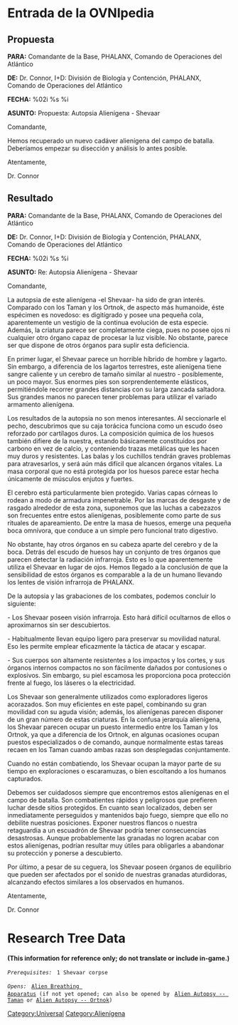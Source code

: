 # Entrada de la OVNIpedia

## Propuesta

**PARA:** Comandante de la Base, PHALANX, Comando de Operaciones del
Atlántico

**DE:** Dr. Connor, I+D: División de Biología y Contención, PHALANX,
Comando de Operaciones del Atlántico

**FECHA:** %02i %s %i

**ASUNTO:** Propuesta: Autopsia Alienígena - Shevaar

Comandante,

Hemos recuperado un nuevo cadáver alienígena del campo de batalla.
Deberíamos empezar su disección y análisis lo antes posible.

Atentamente,

Dr. Connor

## Resultado

**PARA:** Comandante de la Base, PHALANX, Comando de Operaciones del
Atlántico

**DE:** Dr. Connor, I+D: División de Biología y Contención, PHALANX,
Comando de Operaciones del Atlántico

**FECHA:** %02i %s %i

**ASUNTO:** Re: Autopsia Alienígena - Shevaar

Comandante,

La autopsia de este alienígena -el Shevaar- ha sido de gran interés.
Comparado con los Taman y los Ortnok, de aspecto más humanoide, éste
espécimen es novedoso: es digitígrado y posee una pequeña cola,
aparentemente un vestigio de la continua evolución de esta especie.
Además, la criatura parece ser completamente ciega, pues no posee ojos
ni cualquier otro órgano capaz de procesar la luz visible. No obstante,
parece ser que dispone de otros órganos para suplir esta deficiencia.

En primer lugar, el Shevaar parece un horrible híbrido de hombre y
lagarto. Sin embargo, a diferencia de los lagartos terrestres, este
alienígena tiene sangre caliente y un cerebro de tamaño similar al
nuestro - posiblemente, un poco mayor. Sus enormes pies son
sorprendentemente elásticos, permitiéndole recorrer grandes distancias
con su larga zancada saltadora. Sus grandes manos no parecen tener
problemas para utilizar el variado armamento alienígena.

Los resultados de la autopsia no son menos interesantes. Al seccionarle
el pecho, descubrimos que su caja torácica funciona como un escudo óseo
reforzado por cartílagos duros. La composición química de los huesos
también difiere de la nuestra, estando básicamente constituidos por
carbono en vez de calcio, y conteniendo trazas metálicas que les hacen
muy duros y resistentes. Las balas y los cuchillos tendrán graves
problemas para atravesarlos, y será aún más difícil que alcancen órganos
vitales. La masa corporal que no está protegida por los huesos parece
estar hecha únicamente de músculos enjutos y fuertes.

El cerebro está particularmente bien protegido. Varias capas córneas lo
rodean a modo de armadura impenetrable. Por las marcas de desgaste y de
rasgado alrededor de esta zona, suponemos que las luchas a cabezazos son
frecuentes entre estos alienígenas, posiblemente como parte de sus
rituales de apareamiento. De entre la masa de huesos, emerge una pequeña
boca omnívora, que conduce a un simple pero funcional trato digestivo.

No obstante, hay otros órganos en su cabeza aparte del cerebro y de la
boca. Detrás del escudo de huesos hay un conjunto de tres órganos que
parecen detectar la radiación infrarroja. Esto es lo que aparentemente
utiliza el Shevaar en lugar de ojos. Hemos llegado a la conclusión de
que la sensibilidad de estos órganos es comparable a la de un humano
llevando los lentes de visión infrarroja de PHALANX.

De la autopsia y las grabaciones de los combates, podemos concluir lo
siguiente:

\- Los Shevaar poseen visión infrarroja. Esto hará difícil ocultarnos de
ellos o aproximarnos sin ser descubiertos.

\- Habitualmente llevan equipo ligero para preservar su movilidad
natural. Eso les permite emplear eficazmente la táctica de atacar y
escapar.

\- Sus cuerpos son altamente resistentes a los impactos y los cortes, y
sus órganos internos compactos no son fácilmente dañados por contusiones
o explosivos. Sin embargo, su piel escamosa les proporciona poca
protección frente al fuego, los láseres o la electricidad.

Los Shevaar son generalmente utilizados como exploradores ligeros
acorazados. Son muy eficientes en este papel, combinando su gran
movilidad con su aguda visión; además, los alienígenas parecen disponer
de un gran número de estas criaturas. En la confusa jerarquía
alienígena, los Shevaar parecen ocupar un puesto intermedio entre los
Taman y los Ortnok, ya que a diferencia de los Ortnok, en algunas
ocasiones ocupan puestos especializados o de comando, aunque normalmente
estas tareas recaen en los Taman cuando ambas razas son desplegadas
conjuntamente.

Cuando no están combatiendo, los Shevaar ocupan la mayor parte de su
tiempo en exploraciones o escaramuzas, o bien escoltando a los humanos
capturados.

Debemos ser cuidadosos siempre que encontremos estos alienígenas en el
campo de batalla. Son combatientes rápidos y peligrosos que prefieren
luchar desde sitios protegidos. En cuanto sean localizados, deben ser
inmediatamente perseguidos y mantenidos bajo fuego, siempre que ello no
debilite nuestras posiciones. Exponer nuestros flancos o nuestra
retaguardia a un escuadrón de Shevaar podría tener consecuencias
desastrosas. Aunque probablemente las granadas no logren acabar con
estos alienígenas, podrían resultar muy útiles para obligarles a
abandonar su protección y ponerse a descubierto.

Por último, a pesar de su ceguera, los Shevaar poseen órganos de
equilibrio que pueden ser afectados por el sonido de nuestras granadas
aturdidoras, alcanzando efectos similares a los observados en humanos.

Atentamente,

Dr. Connor

# Research Tree Data

**(This information for reference only; do not translate or include
in-game.)**

*`Prerequisites:`*
` 1 Shevaar corpse`

*`Opens:`*
` `[`Alien Breathing Apparatus`](Research/Alien_Breathing_Apparatus "wikilink")` (if not yet opened; can also be opened by`
` `[`Alien Autopsy -- Taman`](Aliens/Taman "wikilink")` or `[`Alien Autopsy -- Ortnok`](Aliens/Ortnok "wikilink")`)`

[Category:Universal](Category:Universal "wikilink")
[Category:Alienígena](Category:Alienígena "wikilink")